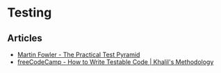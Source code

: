 # Testing

## Articles

- [Martin Fowler - The Practical Test Pyramid](https://martinfowler.com/articles/practical-test-pyramid.html)
- [freeCodeCamp - How to Write Testable Code | Khalil's Methodology](https://www.freecodecamp.org/news/how-to-write-testable-code/)

&nbsp;
